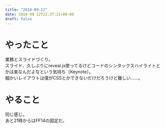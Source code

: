 ```yaml
---
title: "2018-09-12"
date: 2018-09-12T22:37:21+09:00
draft: false
---
```


# やったこと  
業務とスライドづくり。  
スライド、久しぶりにreveal.js使ってるけどコードのシンタックスハイライトとかは楽なんだよなという気持ち（Keynote）。  
細かいレイアウトは僕がCSSとかできないだけだろうけど難しい……。  
  
# やること  
同じ感じ。  
あと21時からはFF14の固定だ。
